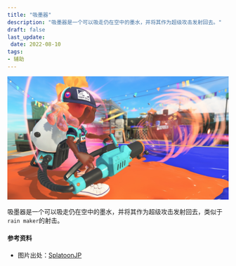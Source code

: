 ```yaml
---
title: "吸墨器"
description: "吸墨器是一个可以吸走仍在空中的墨水，并将其作为超级攻击发射回去。"
draft: false
last_update:  
 date: 2022-08-10 
tags:
- 辅助
---
```


![吸墨器](./images/Ink_Vac_cover.png)

吸墨器是一个可以吸走仍在空中的墨水，并将其作为超级攻击发射回去，类似于`rain maker`的射击。

#### 参考资料
- 图片出处：[SplatoonJP](https://twitter.com/SplatoonJP/status/1560189765986635777?s=20&t=lUlTNorTgQLXtigpOgrPuQ)